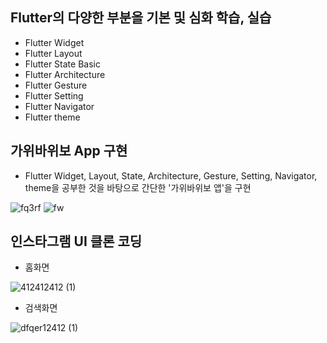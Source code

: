 ## Flutter의 다양한 부분을 기본 및 심화 학습, 실습
 - Flutter Widget
 - Flutter Layout
 - Flutter State Basic
 - Flutter Architecture
 - Flutter Gesture
 - Flutter Setting
 - Flutter Navigator
 - Flutter theme

## 가위바위보 App 구현
 - Flutter Widget, Layout, State, Architecture, Gesture, Setting, Navigator, theme을 공부한 것을 바탕으로
간단한 '가위바위보 앱'을 구현

![fq3rf](https://github.com/hwibinissuccess/FlutterBasicPrac/assets/106446510/fb361255-dc98-49d4-a674-1f61a897bd74)
![fw](https://github.com/hwibinissuccess/FlutterBasicPrac/assets/106446510/09a5617f-76d3-41f1-be92-dea0b867b622)

## 인스타그램 UI 클론 코딩
 - 홈화면

![412412412 (1)](https://github.com/hwibinissuccess/FlutterBasicPrac/assets/106446510/4dfbefa7-8b69-4f41-9e3c-adec346c0c73)


 - 검색화면

![dfqer12412 (1)](https://github.com/hwibinissuccess/FlutterBasicPrac/assets/106446510/11176b59-e88d-4567-8451-a810ee3eb04a)


